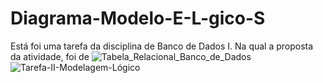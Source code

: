 # Diagrama-Modelo-E-L-gico-S
Está foi uma tarefa da disciplina de Banco de Dados I. Na qual a proposta da atividade, foi de
![Tabela_Relacional_Banco_de_Dados](https://github.com/user-attachments/assets/bf7471bd-6ccd-46dd-9d93-5e9466f70898)
![Tarefa-II-Modelagem-Lógico](https://github.com/user-attachments/assets/66381b9f-1660-4b60-9aab-424fed2539b3)
